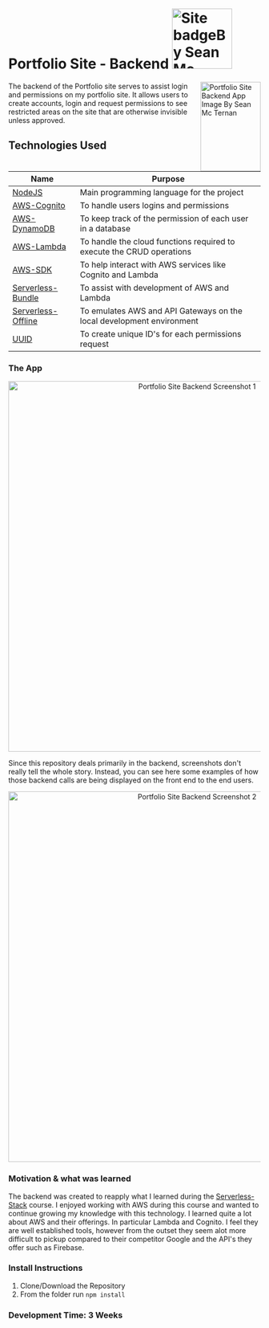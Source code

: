 # Portfolio Site - Backend <a href="https://github.com/SeanMcTernan" target="_blank"><img src="https://raw.githubusercontent.com/SeanMcTernan/SeanMcTernan/7c1dcc08830e2087866a9d06c1f37d7b431edf82/ReadMe_Images/ReadMe_Badge_Small.svg" alt="Site badgeBy Sean Mc Ternan" width="120"/></a>

<img src="https://raw.githubusercontent.com/SeanMcTernan/SeanMcTernan/940a359ef8a199aac0fe3e5cecaaef3d01e17542/ReadMe_Images/Portfolio_App/portfolio_app_backend.svg" align="right" alt="Portfolio Site Backend App Image By Sean Mc Ternan" width="120" height="178">

The backend of the Portfolio site serves to assist login and permissions on my portfolio site. It allows users to create accounts, login and request permissions to see restricted areas on the site that are otherwise invisible unless approved.

## Technologies Used

| Name                                                                        | Purpose                                                               |
| --------------------------------------------------------------------------- | --------------------------------------------------------------------- |
| [NodeJS](https://nodejs.org/en/)                                            | Main programming language for the project                             |
| [AWS-Cognito](https://aws.amazon.com/cognito/)                              | To handle users logins and permissions                                |
| [AWS-DynamoDB](https://aws.amazon.com/dynamodb/)                            | To keep track of the permission of each user in a database            |
| [AWS-Lambda](https://aws.amazon.com/lambda/)                                | To handle the cloud functions required to execute the CRUD operations |
| [AWS-SDK](https://www.npmjs.com/package/aws-sdk)                            | To help interact with AWS services like Cognito and Lambda            |
| [Serverless-Bundle](https://www.npmjs.com/package/serverless-dotenv-plugin) | To assist with development of AWS and Lambda                          |
| [Serverless-Offline](https://www.npmjs.com/package/serverless-offline)      | To emulates AWS and API Gateways on the local development environment |
| [UUID](https://www.npmjs.com/package/uuid)                                  | To create unique ID's for each permissions request                    |

### The App

<p align="center">
  <img src="https://raw.githubusercontent.com/SeanMcTernan/SeanMcTernan/7c1dcc08830e2087866a9d06c1f37d7b431edf82/ReadMe_Images/Portfolio-App-Example_2.png" alt="Portfolio Site Backend Screenshot 1" width="738">
</p>

Since this repository deals primarily in the backend, screenshots don't really tell the whole story. Instead, you can see here some examples of how those backend calls are being displayed on the front end to the end users.

<p align="center">
  <img src="https://raw.githubusercontent.com/SeanMcTernan/SeanMcTernan/7c1dcc08830e2087866a9d06c1f37d7b431edf82/ReadMe_Images/portfolio_site_sample_2.png?raw=true" alt="Portfolio Site Backend Screenshot 2" width="738">
</p>

### Motivation & what was learned

The backend was created to reapply what I learned during the [Serverless-Stack](https://serverless-stack.com/) course. I enjoyed working with AWS during this course and wanted to continue growing my knowledge with this technology. I learned quite a lot about AWS and their offerings. In particular Lambda and Cognito. I feel they are well established tools, however from the outset they seem alot more difficult to pickup compared to their competitor Google and the API's they offer such as Firebase.

### Install Instructions

1. Clone/Download the Repository
2. From the folder run `npm install`

### Development Time: 3 Weeks
